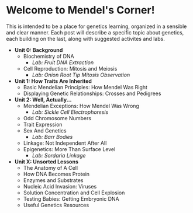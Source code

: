 # Welcome to Mendel's Corner!
This is intended to be a place for genetics learning, organized in a sensible and clear manner.
Each post will describe a specific topic about genetics, each building on the last, along with suggested activites and labs.

- **Unit 0: Background**
  - Biochemistry of DNA
    - *Lab: Fruit DNA Extraction*
  - Cell Reproduction: Mitosis and Meiosis
    - *Lab: Onion Root Tip Mitosis Observation*
- **Unit 1: How Traits Are Inherited**
  - Basic Mendelian Principles: How Mendel Was Right
  - Displaying Genetic Relationships: Crosses and Pedigrees
- **Unit 2: Well, Actually...** 
  - Mendelian Exceptions: How Mendel Was Wrong
    - *Lab: Sickle Cell Electrophoresis*
  - Odd Chromosome Numbers
  - Trait Expression
  - Sex And Genetics
    - *Lab: Barr Bodies*
  - Linkage: Not Independent After All
  - Epigenetics: More Than Surface Level
    - *Lab: Sordaria Linkage* 
- **Unit X: Unsorted Lessons**
  - The Anatomy of A Cell
  - How DNA Becomes Protein
  - Enzymes and Substrates
  - Nucleic Acid Invasion: Viruses 
  - Solution Concentration and Cell Explosion
  - Testing Babies: Getting Embryonic DNA
  - Useful Genetics Resources
 


